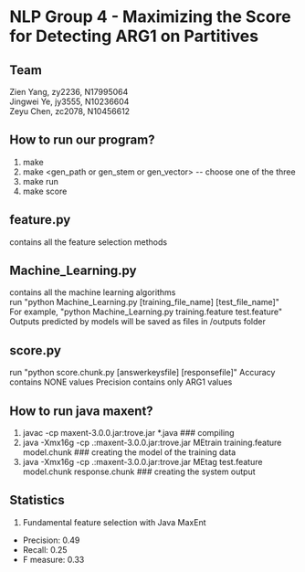 # NLP Group 4 - Maximizing the Score for Detecting ARG1 on Partitives

## Team
Zien Yang, zy2236, N17995064  
Jingwei Ye, jy3555, N10236604  
Zeyu Chen, zc2078, N10456612  

## How to run our program?
1. make
2. make <gen_path or gen_stem or gen_vector> -- choose one of the three
3. make run
4. make score

## feature.py
contains all the feature selection methods

## Machine_Learning.py
contains all the machine learning algorithms <br />
run "python Machine_Learning.py [training_file_name] [test_file_name]" <br />
For example, "python Machine_Learning.py training.feature test.feature" <br />
Outputs predicted by models will be saved as files in /outputs folder <br />

## score.py
run "python score.chunk.py [answerkeysfile] [responsefile]"
Accuracy contains NONE values
Precision contains only ARG1 values

## How to run java maxent?
  1. javac -cp maxent-3.0.0.jar:trove.jar *.java ### compiling
  2. java -Xmx16g -cp .:maxent-3.0.0.jar:trove.jar MEtrain training.feature model.chunk ### creating the model of the training data
  3. java -Xmx16g -cp .:maxent-3.0.0.jar:trove.jar MEtag test.feature model.chunk response.chunk ### creating the system output


## Statistics
1. Fundamental feature selection with Java MaxEnt
  - Precision: 0.49
  - Recall: 0.25
  - F measure: 0.33
